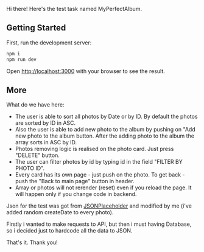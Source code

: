 Hi there! Here's the test task named MyPerfectAlbum.

## Getting Started

First, run the development server:

```bash
npm i
npm run dev
```

Open [http://localhost:3000](http://localhost:3000) with your browser to see the result.

## More

What do we have here:

- The user is able to sort all photos by Date or by ID. By default the photos are sorted by ID in ASC.
- Also the user is able to add new photo to the album by pushing on "Add new photo to the album button. After the adding photo to the album the array sorts in ASC by ID.
- Photos removing logic is realised on the photo card. Just press "DELETE" button.
- The user can filter photos by id by typing id in the field "FILTER BY PHOTO ID".
- Every card has its own page - just push on the photo. To get back - push the "Back to main page" button in header.
- Array or photos will not rerender (reset) even if you reload the page. It will happen only if you change code in backend.

Json for the test was got from [JSONPlaceholder](https://jsonplaceholder.typicode.com/) and modified by me (i've added random createDate to every photo).

Firstly i wanted to make requests to API, but then i must having Database, so i decided just to hardcode all the data to JSON.

That's it. Thank you!

